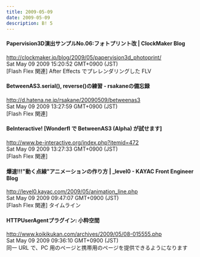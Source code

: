 ```yaml
---
title: 2009-05-09
date: 2009-05-09
description: B! 5
---
```


####   Papervision3D演出サンプルNo.06:フォトプリント改 | ClockMaker Blog
http://clockmaker.jp/blog/2009/05/papervision3d_photoprint/<br>
Sat May 09 2009 15:20:52 GMT+0900 (JST)<br>
[Flash Flex 関連] After Effects でプレレンダリングした FLV


#### BetweenAS3.serial(), reverse()の練習 - rsakaneの備忘録
http://d.hatena.ne.jp/rsakane/20090509/betweenas3<br>
Sat May 09 2009 13:27:59 GMT+0900 (JST)<br>
[Flash Flex 関連]


#### BeInteractive! [Wonderfl で BetweenAS3 (Alpha) が試せます]
http://www.be-interactive.org/index.php?itemid=472<br>
Sat May 09 2009 13:27:33 GMT+0900 (JST)<br>
[Flash Flex 関連]


#### 爆速!!!"動く点線"アニメーションの作り方 | _level0 - KAYAC Front Engineer Blog
http://level0.kayac.com/2009/05/animation_line.php<br>
Sat May 09 2009 09:47:07 GMT+0900 (JST)<br>
[Flash Flex 関連] タイムライン


#### HTTPUserAgentプラグイン: 小粋空間
http://www.koikikukan.com/archives/2009/05/08-015555.php<br>
Sat May 09 2009 09:36:10 GMT+0900 (JST)<br>
 同一 URL で、PC 用のページと携帯用のページを提供できるようになります


